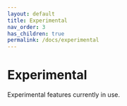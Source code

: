 ```yaml
---
layout: default
title: Experimental
nav_order: 3
has_children: true
permalink: /docs/experimental
---
```


# Experimental

Experimental features currently in use.
